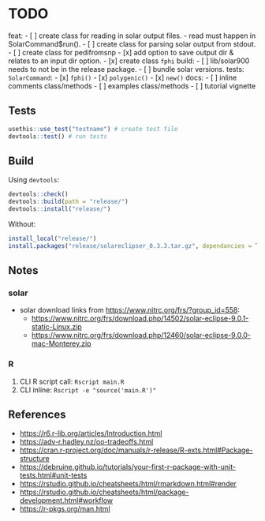 # TODO

feat:
    - [ ] create class for reading in solar output files.
        - read must happen in SolarCommand$run(). 
    - [ ] create class for parsing solar output from stdout.
    - [ ] create class for pedifromsnp
    - [x] add option to save output dir & relates to an input dir option.
    - [x] create class `fphi`
build:
    - [ ] lib/solar900 needs to not be in the release package.
    - [ ] bundle solar versions.
tests:
    `SolarCommand`:
        - [x] `fphi()`
        - [x] `polygenic()`
        - [x] `new()`
docs:
    - [ ] inline comments class/methods
    - [ ] examples class/methods
    - [ ] tutorial vignette

## Tests

```r
usethis::use_test("testname") # create test file
devtools::test() # run tests
```

## Build

Using `devtools`:

```R
devtools::check()
devtools::build(path = "release/")
devtools::install("release/")
```

Without:

```R
install_local("release/")
install.packages("release/solareclipser_0.3.3.tar.gz", dependancies = TRUE)
```

## Notes

### solar

- solar download links from https://www.nitrc.org/frs/?group_id=558:
  - https://www.nitrc.org/frs/download.php/14502/solar-eclipse-9.0.1-static-Linux.zip
  - https://www.nitrc.org/frs/download.php/12460/solar-eclipse-9.0.0-mac-Monterey.zip

### R

1. CLI R script call: `Rscript main.R`
2. CLI inline: `Rscript -e "source('main.R')"`

## References

- https://r6.r-lib.org/articles/Introduction.html
- https://adv-r.hadley.nz/oo-tradeoffs.html
- https://cran.r-project.org/doc/manuals/r-release/R-exts.html#Package-structure
- https://debruine.github.io/tutorials/your-first-r-package-with-unit-tests.html#unit-tests
- https://rstudio.github.io/cheatsheets/html/rmarkdown.html#render
- https://rstudio.github.io/cheatsheets/html/package-development.html#workflow
- https://r-pkgs.org/man.html
